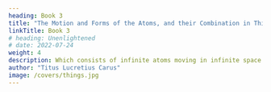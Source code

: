 ```yaml
---
heading: Book 3
title: "The Motion and Forms of the Atoms, and their Combination in Things"
linkTitle: Book 3
# heading: Unenlightened
# date: 2022-07-24
weight: 4
description: Which consists of infinite atoms moving in infinite space
author: "Titus Lucretius Carus"
image: /covers/things.jpg
---
```





